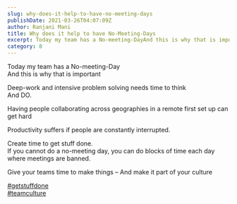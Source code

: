 ```yaml
---
slug: why-does-it-help-to-have-no-meeting-days
publishDate: 2021-03-26T04:07:09Z
author: Ranjani Mani
title: Why does it help to have No-Meeting-Days 
excerpt: Today my team has a No-meeting-DayAnd this is why that is important Deep-work and intensive problem solving needs time to thinkAnd DO. Having people collaborating across geographies in a remote first set up can get hard Productivity suffers if people are constantly interrupted. Create time to get stuff done.If you cannot do a no-meeting day,  ... 
category: 8
---
```


Today my team has a No-meeting-Day  
And this is why that is important  
  
Deep-work and intensive problem solving needs time to think  
And DO.  
  
Having people collaborating across geographies in a remote first set up can get hard  
  
Productivity suffers if people are constantly interrupted.  
  
Create time to get stuff done.  
If you cannot do a no-meeting day, you can do blocks of time each day where meetings are banned.  
  
Give your teams time to make things – And make it part of your culture  
  
[#getstuffdone](https://www.linkedin.com/feed/hashtag/?keywords=getstuffdone&highlightedUpdateUrns=urn%3Ali%3Aactivity%3A6781062782751272960)  
[#teamculture](https://www.linkedin.com/feed/hashtag/?keywords=teamculture&highlightedUpdateUrns=urn%3Ali%3Aactivity%3A6781062782751272960)
